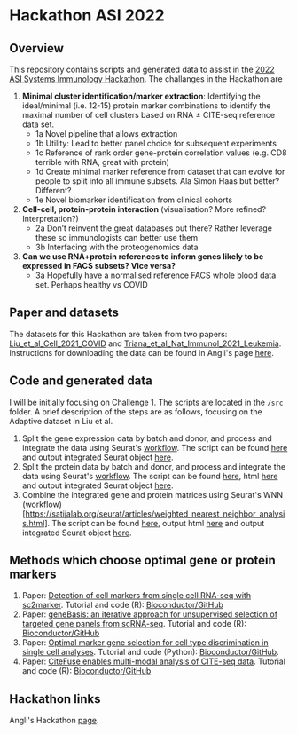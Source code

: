 # Hackathon ASI 2022
 
## Overview

This repository contains scripts and generated data to assist in the [2022 ASI Systems Immunology Hackathon](https://www.immunology.org.au/events/2022-ASI-Systems-Immunology-SIG-Hackathon/). The challanges in the Hackathon are 

1. **Minimal cluster identification/marker extraction**: Identifying the ideal/minimal (i.e. 12-15) protein marker combinations to identify the maximal number of cell clusters based on RNA ± CITE-seq reference data set.
    + 1a Novel pipeline that allows extraction
    + 1b Utility: Lead to better panel choice for subsequent experiments
    + 1c Reference of rank order gene-protein correlation values (e.g. CD8 terrible with RNA, great with protein)
    + 1d Create minimal marker reference from dataset that can evolve for people to split into all immune subsets. Ala Simon Haas but better? Different?
    + 1e Novel biomarker identification from clinical cohorts
2. **Cell-cell, protein-protein interaction** (visualisation? More refined? Interpretation?)
    + 2a Don’t reinvent the great databases out there? Rather leverage these so immunologists can better use them
    + 3b Interfacing with the proteogenomics data
3. **Can we use RNA+protein references to inform genes likely to be expressed in FACS subsets? Vice versa?**
    + 3a Hopefully have a normalised reference FACS whole blood data set. Perhaps healthy vs COVID

## Paper and datasets

The datasets for this Hackathon are taken from two papers: [Liu_et_al_Cell_2021_COVID](https://doi.org/10.1016/j.cell.2021.02.018) and [Triana_et_al_Nat_Immunol_2021_Leukemia](https://doi.org/10.1038/s41590-021-01059-0). Instructions for downloading the data can be found in Angli's page [here](https://github.com/anglixue/asiosc_hackathon/tree/main/data).

## Code and generated data

I will be initially focusing on Challenge 1. The scripts are located in the `/src` folder. A brief description of the steps are as follows, focusing on the Adaptive dataset in Liu et al.

1. Split the gene expression data by batch and donor, and process and integrate the data using Seurat's [workflow](https://satijalab.org/seurat/articles/integration_introduction.html). The script can be found [here](https://github.com/raymondlouie/Hackathon-ASI-2022/blob/main/src/v1_integrate_gene_ref.Rmd) and output integrated Seurat object [here](https://www.dropbox.com/s/frp69o8sieq7t5g/integrated_seurat_gene_ref.rds?dl=0).
2. Split the protein data by batch and donor, and process and integrate the data using Seurat's [workflow](https://satijalab.org/seurat/articles/integration_introduction.html). The script can be found [here](https://github.com/raymondlouie/Hackathon-ASI-2022/blob/main/src/v1_integrate_protein.Rmd), html [here](https://htmlpreview.github.io/?https://github.com/raymondlouie/Hackathon-ASI-2022/blob/main/src/v1_integrate_protein.html) and output integrated Seurat object [here](https://www.dropbox.com/s/saaylo7lo3v3l9n/integrated_seurat_protein.rds?dl=0).
3. Combine the integrated gene and protein matrices using Seurat's WNN (workflow)[https://satijalab.org/seurat/articles/weighted_nearest_neighbor_analysis.html]. The script can be found [here](https://github.com/raymondlouie/Hackathon-ASI-2022/blob/main/src/v2_merge_seurat_protein_gene_wnn.Rmd), output html [here]() and output integrated Seurat object [here](https://www.dropbox.com/s/90m94yrh02bv8et/wnn_integrated.RData?dl=0).

## Methods which choose optimal gene or protein markers

1. Paper: [Detection of cell markers from single cell RNA-seq with sc2marker](https://bmcbioinformatics.biomedcentral.com/articles/10.1186/s12859-022-04817-5). Tutorial and code (R): [Bioconductor/GitHub](https://github.com/CostaLab/sc2marker)
2. Paper: [geneBasis: an iterative approach for
unsupervised selection of targeted gene
panels from scRNA-seq](https://link.springer.com/content/pdf/10.1186/s13059-021-02548-z.pdf). Tutorial and code (R): [Bioconductor/GitHub](https://github.com/MarioniLab/geneBasisR)
3. Paper: [Optimal marker gene selection for cell type discrimination in single cell analyses](https://www.nature.com/articles/s41467-021-21453-4). Tutorial and code (Python): [Bioconductor/GitHub](https://github.com/solevillar/scGeneFit-python).
4. Paper: [CiteFuse enables multi-modal analysis of CITE-seq data](https://academic.oup.com/bioinformatics/article/36/14/4137/5827474). Tutorial and code (R): [Bioconductor/GitHub](https://www.bioconductor.org/packages/release/bioc/html/CiteFuse.html)

## Hackathon links

Angli's Hackathon [page](https://github.com/anglixue/asiosc_hackathon).

